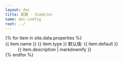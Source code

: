 ```yaml
---
layout: doc
title: 配置 - Simditor
name: doc-config
root: ../
---
```


<dl class="doc-properties">
  {% for item in site.data.properties %}
    <dt>
      <span class="icon fa fa-caret-down"></span>
      <span class="name">{{ item.name }}</span>
      <span class="type">{{ item.type }}</span>
      <span class="default">默认值: {{ item.default }}</span>
    </dt>
    <dd class="expand">
      {{ item.description | markdownify }}
    </dd>
  {% endfor %}
</dl>
